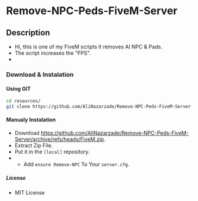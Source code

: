 # Remove-NPC-Peds-FiveM-Server

## Description
- Hi, this is one of my FiveM scripts it removes AI NPC & Pads.
- The script increases the "FPS".
- 
### Download & Instalation

#### Using GIT

```sh
cd resources/
git clone https://github.com/AliNazarzade/Remove-NPC-Peds-FiveM-Server.git
```

#### Manualy Instalation

- Download <https://github.com/AliNazarzade/Remove-NPC-Peds-FiveM-Server/archive/refs/heads/FiveM.zip>.
- Extract Zip File.
- Put it in the `[local]` repository.
- - Add `ensure Remove-NPC` To Your `server.cfg`.


##### License

- MIT License
